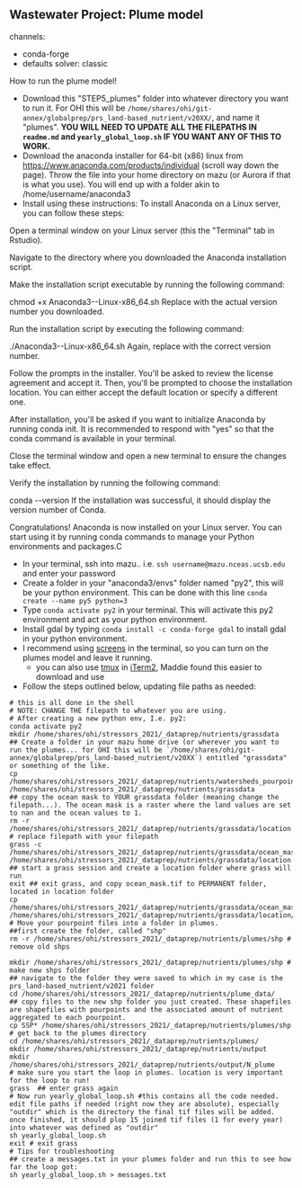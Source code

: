 ## Wastewater Project: Plume model 

channels:
  - conda-forge
  - defaults
solver: classic


How to run the plume model! 

 - Download this "STEP5_plumes" folder into whatever directory you want to run it. For OHI this will be `/home/shares/ohi/git-annex/globalprep/prs_land-based_nutrient/v20XX/`, and name it "plumes". **YOU WILL NEED TO UPDATE ALL THE FILEPATHS IN `readme.md` and `yearly_global_loop.sh` IF YOU WANT ANY OF THIS TO WORK.** 
 - Download the anaconda installer for 64-bit (x86) linux from https://www.anaconda.com/products/individual (scroll way down the page). Throw the file into your home directory on mazu (or Aurora if that is what you use). You will end up with a folder akin to /home/username/anaconda3
- Install using these instructions:
To install Anaconda on a Linux server, you can follow these steps:

Open a terminal window on your Linux server (this the "Terminal" tab in Rstudio).

Navigate to the directory where you downloaded the Anaconda installation script.

Make the installation script executable by running the following command:

chmod +x Anaconda3-<version>-Linux-x86_64.sh
Replace <version> with the actual version number you downloaded.

Run the installation script by executing the following command:

./Anaconda3-<version>-Linux-x86_64.sh
Again, replace <version> with the correct version number.

Follow the prompts in the installer. You'll be asked to review the license agreement and accept it. Then, you'll be prompted to choose the installation location. You can either accept the default location or specify a different one.

After installation, you'll be asked if you want to initialize Anaconda by running conda init. It is recommended to respond with "yes" so that the conda command is available in your terminal.

Close the terminal window and open a new terminal to ensure the changes take effect.

Verify the installation by running the following command:

conda --version
If the installation was successful, it should display the version number of Conda.

Congratulations! Anaconda is now installed on your Linux server. You can start using it by running conda commands to manage your Python environments and packages.C

 - In your terminal, ssh into mazu.. i.e. `ssh username@mazu.nceas.ucsb.edu` and enter your password
 - Create a folder in your "anaconda3/envs" folder named "py2", this will be your python environment. This can be done with this line `conda create --name py5 python=3`
 - Type `conda activate py2` in your terminal. This will activate this py2 environment and act as your python environment. 
 - Install gdal by typing `conda install -c conda-forge gdal` to install gdal in your python environment. 
 - I recommend using [screens](http://www.kinnetica.com/2011/05/29/using-screen-on-mac-os-x/) in the terminal, so you can turn on the plumes model and leave it running.
    + you can also use [tmux](https://www.hamvocke.com/blog/a-quick-and-easy-guide-to-tmux/) in [iTerm2](https://iterm2.com/), Maddie found this easier to download and use
 - Follow the steps outlined below, updating file paths as needed: 

 ```
# this is all done in the shell
# NOTE: CHANGE THE filepath to whatever you are using. 
# After creating a new python env, I.e. py2: 
conda activate py2
mkdir /home/shares/ohi/stressors_2021/_dataprep/nutrients/grassdata
## Create a folder in your mazu home drive (or wherever you want to run the plumes... for OHI this will be `/home/shares/ohi/git-annex/globalprep/prs_land-based_nutrient/v20XX`) entitled "grassdata" or something of the like.
cp /home/shares/ohi/stressors_2021/_dataprep/nutrients/watersheds_pourpoints/ocean_mask.tif /home/shares/ohi/stressors_2021/_dataprep/nutrients/grassdata
## copy the ocean mask to YOUR grassdata folder (meaning change the filepath...). The ocean mask is a raster where the land values are set to nan and the ocean values to 1.
rm -r /home/shares/ohi/stressors_2021/_dataprep/nutrients/grassdata/location # replace filepath with your filepath
grass -c /home/shares/ohi/stressors_2021/_dataprep/nutrients/grassdata/ocean_mask.tif /home/shares/ohi/stressors_2021/_dataprep/nutrients/grassdata/location ## start a grass session and create a location folder where grass will run 
exit ## exit grass, and copy ocean_mask.tif to PERMANENT folder, located in location folder
cp /home/shares/ohi/stressors_2021/_dataprep/nutrients/grassdata/ocean_mask.tif /home/shares/ohi/stressors_2021/_dataprep/nutrients/grassdata/location/PERMANENT
# Move your pourpoint files into a folder in plumes. 
##first create the folder, called "shp" 
rm -r /home/shares/ohi/stressors_2021/_dataprep/nutrients/plumes/shp # remove old shps
 
mkdir /home/shares/ohi/stressors_2021/_dataprep/nutrients/plumes/shp # make new shps folder
## navigate to the folder they were saved to which in my case is the prs_land-based_nutrient/v2021 folder
cd /home/shares/ohi/stressors_2021/_dataprep/nutrients/plume_data/
## copy files to the new shp folder you just created. These shapefiles are shapefiles with pourpoints and the associated amount of nutrient aggregated to each pourpoint.
cp SSP* /home/shares/ohi/stressors_2021/_dataprep/nutrients/plumes/shp
# get back to the plumes directory
cd /home/shares/ohi/stressors_2021/_dataprep/nutrients/plumes/
mkdir /home/shares/ohi/stressors_2021/_dataprep/nutrients/output
mkdir /home/shares/ohi/stressors_2021/_dataprep/nutrients/output/N_plume
# make sure you start the loop in plumes. location is very important for the loop to run!
grass  ## enter grass again
# Now run yearly_global_loop.sh #this contains all the code needed. edit file paths if needed (right now they are absolute), especially "outdir" which is the directory the final tif files will be added. once finished, it should plop 15 joined tif files (1 for every year) into whatever was defined as "outdir"
sh yearly_global_loop.sh
exit # exit grass
# Tips for troubleshooting
## create a messages.txt in your plumes folder and run this to see how far the loop got: 
sh yearly_global_loop.sh > messages.txt
```
